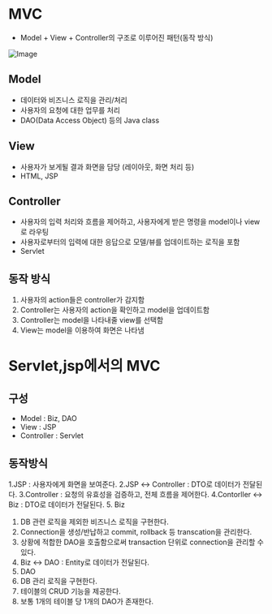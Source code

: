 # MVC
+ Model +  View + Controller의 구조로 이루어진 패턴(동작 방식)

![Image](https://github.com/user-attachments/assets/b07235f7-638a-4dbc-ace5-256a7a952b2b)

## Model
+ 데이터와 비즈니스 로직을 관리/처리
+ 사용자의 요청에 대한 업무를 처리
+ DAO(Data Access Object) 등의 Java class
  
## View
+ 사용자가 보게될 결과 화면을 담당 (레이아웃, 화면 처리 등)
+ HTML, JSP

## Controller
+ 사용자의 입력 처리와 흐름을 제어하고, 사용자에게 받은 명령을 model이나 view로 라우팅
+ 사용자로부터의 입력에 대한 응답으로 모델/뷰를 업데이트하는 로직을 포함
+ Servlet

## 동작 방식
1. 사용자의 action들은 controller가 감지함
2. Controller는 사용자의 action을 확인하고 model을 업데이트함
3. Controller는 model을 나타내줄 view를 선택함
4. View는 model을 이용하여 화면은 나타냄


# Servlet,jsp에서의 MVC

## 구성
+ Model : Biz, DAO
+ View : JSP
+ Controller : Servlet

## 동작방식
1.JSP : 사용자에게 화면을 보여준다.
2.JSP ↔ Controller : DTO로 데이터가 전달된다.
3.Controller : 요청의 유효성을 검증하고, 전체 흐름을 제어한다.
4.Contorller ↔ Biz : DTO로 데이터가 전달된다.
5. Biz
 1. DB 관련 로직을 제외한 비즈니스 로직을 구현한다.
 2. Connection을 생성/반납하고 commit, rollback 등 transcation을 관리한다.
 3. 상황에 적합한 DAO을 호출함으로써 transaction 단위로 connection을 관리할 수 있다.
 4. Biz ↔ DAO : Entity로 데이터가 전달된다.
6. DAO
 1. DB 관리 로직을 구현한다.
 2. 테이블의 CRUD 기능을 제공한다.
 3. 보통 1개의 테이블 당 1개의 DAO가 존재한다.

